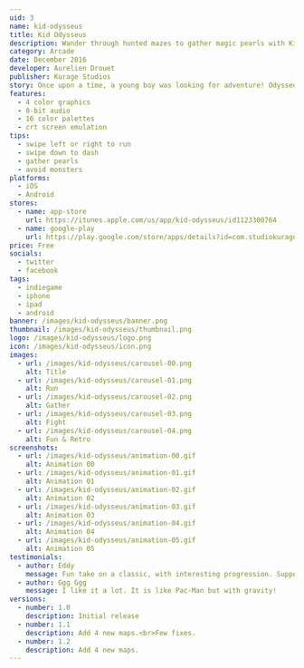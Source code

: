 ```yaml
---
uid: 3
name: kid-odysseus
title: Kid Odysseus
description: Wander through hunted mazes to gather magic pearls with Kid Odysseus!
category: Arcade
date: December 2016
developer: Aurelien Drouet
publisher: Kurage Studios
story: Once upon a time, a young boy was looking for adventure! Odysseus loves fantasy tales. He has special interest to the legend of crystal pearls. The day of his 8 years, the young boy undertakes a long journey to find the pearls. He shall run 8 magical mazes around the kingdom. Be careful young boy, the mazes are haunted by powerful monsters!
features:
  - 4 color graphics
  - 8-bit audio
  - 16 color palettes
  - crt screen emulation
tips:
  - swipe left or right to run
  - swipe down to dash
  - gather pearls
  - avoid monsters
platforms:
  - iOS
  - Android
stores:
  - name: app-store
    url: https://itunes.apple.com/us/app/kid-odysseus/id1123300764
  - name: google-play
    url: https://play.google.com/store/apps/details?id=com.studiokurage.kid
price: Free
socials:
  - twitter
  - facebook
tags:
  - indiegame
  - iphone
  - ipad
  - android
banner: /images/kid-odysseus/banner.png
thumbnail: /images/kid-odysseus/thumbnail.png
logo: /images/kid-odysseus/logo.png
icon: /images/kid-odysseus/icon.png
images:
  - url: /images/kid-odysseus/carousel-00.png
    alt: Title
  - url: /images/kid-odysseus/carousel-01.png
    alt: Run
  - url: /images/kid-odysseus/carousel-02.png
    alt: Gather
  - url: /images/kid-odysseus/carousel-03.png
    alt: Fight
  - url: /images/kid-odysseus/carousel-04.png
    alt: Fun & Retro
screenshots:
  - url: /images/kid-odysseus/animation-00.gif
    alt: Animation 00
  - url: /images/kid-odysseus/animation-01.gif
    alt: Animation 01
  - url: /images/kid-odysseus/animation-02.gif
    alt: Animation 02
  - url: /images/kid-odysseus/animation-03.gif
    alt: Animation 03
  - url: /images/kid-odysseus/animation-04.gif
    alt: Animation 04
  - url: /images/kid-odysseus/animation-05.gif
    alt: Animation 05
testimonials:
  - author: Eddy
    message: Fun take on a classic, with interesting progression. Support is also responsive and effective. 5/5 will play again.
  - author: Ggg Ggg
    message: I like it a lot. It is like Pac-Man but with gravity!
versions:
  - number: 1.0
    description: Initial release
  - number: 1.1
    description: Add 4 new maps.<br>Few fixes.
  - number: 1.2
    description: Add 4 new maps.
---
```

